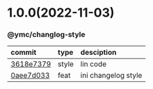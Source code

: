 <a name="1.0.0"></a>
# 1.0.0(2022-11-03)
### @ymc/changlog-style
commit|type|desciption
:----|:----|:----
[3618e7379](https://github.com/ymc-github/js-idea/commit/d3618e7379b4753f01f9314840628d97558c59c7)|style|lin code
[0aee7d033](https://github.com/ymc-github/js-idea/commit/70aee7d03368c76db2747e8c442dba42e5833500)|feat|ini changelog style